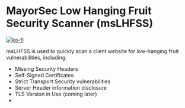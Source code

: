 # MayorSec Low Hanging Fruit Security Scanner (msLHFSS)

[![ko-fi](https://ko-fi.com/img/githubbutton_sm.svg)](https://ko-fi.com/M4M03Q2JN)

msLHFSS is used to quickly scan a client website for low-hanging fruit vulnerabilities, including:

- Missing Security Headers
- Self-Signed Certificates
- Strict Transport Security vulnerabilities
- Server Header information disclosure
- TLS Version in Use (coming later)
- 
